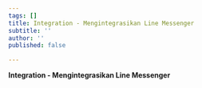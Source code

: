 ```yaml
---
tags: []
title: Integration - Mengintegrasikan Line Messenger
subtitle: ''
author: ''
published: false

---
```

**Integration - Mengintegrasikan Line Messenger**
